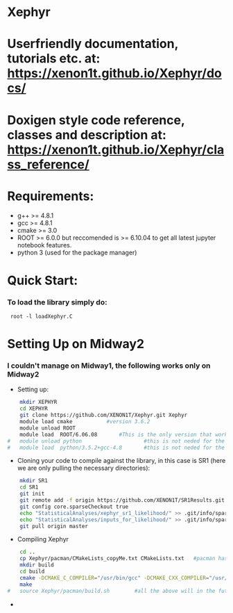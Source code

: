 # Xephyr
# Userfriendly documentation, tutorials etc. at: https://xenon1t.github.io/Xephyr/docs/
# Doxigen style code reference, classes and description at: https://xenon1t.github.io/Xephyr/class_reference/

# Requirements:
- g++ >= 4.8.1
- gcc >= 4.8.1
- cmake >= 3.0
- ROOT >= 6.0.0 but reccomended is >= 6.10.04 to get all latest jupyter notebook features.
- python 3  (used for the package manager) 

# Quick Start:
### To load the library simply do: 
<code> root -l loadXephyr.C </code>

# Setting Up on Midway2 
### I couldn't manage on Midway1, the following works only on Midway2

- Setting up:
```bash
	mkdir XEPHYR
	cd XEPHYR
	git clone https://github.com/XENON1T/Xephyr.git Xephyr
	module load cmake			#version 3.6.2  
	module unload ROOT			
	module load  ROOT/6.06.08		#This is the only version that worked for me because of linking with sys library
#	module unload python                    #this is not neded for the moment
#	module load  python/3.5.2+gcc-4.8       #this is not neded for the moment
```

- Cloning your code to compile against the library, in this case is SR1 (here we are only pulling the necessary directories):
```bash
	mkdir SR1
	cd SR1
	git init
	git remote add -f origin https://github.com/XENON1T/SR1Results.git
	git config core.sparseCheckout true
	echo "StatisticalAnalyses/xephyr_sr1_likelihood/" >> .git/info/sparse-checkout
	echo "StatisticalAnalyses/inputs_for_likelihood/" >> .git/info/sparse-checkout
	git pull origin master 
```

- Compiling Xephyr
```bash
	cd ..
	cp Xephyr/pacman/CMakeLists_copyMe.txt CMakeLists.txt   #pacman has a bug for now
	mkdir build
	cd build
	cmake -DCMAKE_C_COMPILER="/usr/bin/gcc" -DCMAKE_CXX_COMPILER="/usr/bin/g++" ..
	make
#	source Xephyr/pacman/build.sh        #all the above will in the future be done with this command but give problems now.
```
- 
